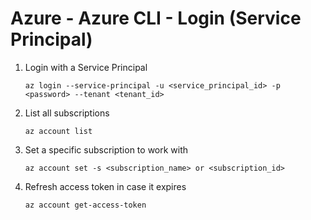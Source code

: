 # Azure - Azure CLI - Login (Service Principal)

1. Login with a Service Principal
    ```azcli
    az login --service-principal -u <service_principal_id> -p <password> --tenant <tenant_id>
    ```
1. List all subscriptions
    ```azcli
    az account list
    ```
1. Set a specific subscription to work with
    ```azcli
    az account set -s <subscription_name> or <subscription_id>
    ```
1. Refresh access token in case it expires
    ```azcli
    az account get-access-token
    ```

